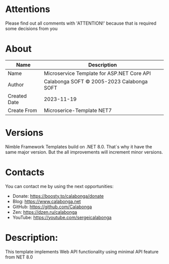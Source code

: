 ﻿# Attentions

Please find out all comments with 'ATTENTION!' because that is required some decisions from you

# About

| Name         | Description                                |
| ------------ | ------------------------------------------ |
| Name         | Microservice Template for ASP.NET Core API |
| Author       | Calabonga SOFT © 2005-2023 Calabonga SOFT  |
| Created Date | 2023-11-19                                 |
| Create From  | Microserice-Template NET7                  |

# Versions

Nimble Framework Templates build on .NET 8.0. That`s why it have the same major version. But the all improvements will increment minor versions. 

# Contacts

You can contact me by using the next opportunities:

* Donate: https://boosty.to/calabonga/donate
* Blog: https://www.calabonga.net
* GitHub: https://github.com/Calabonga
* Zen: https://dzen.ru/calabonga
* YouTube: https://youtube.com/sergeicalabonga

# Description:

This template implements Web API functionality using minimal API feature from NET 8.0